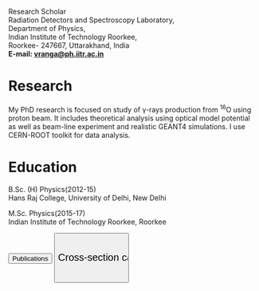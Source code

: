 Research Scholar\
Radiation Detectors and Spectroscopy Laboratory,\
Department of Physics,\
Indian Institute of Technology Roorkee,\
Roorkee- 247667, Uttarakhand, India\
**E-mail: vranga@ph.iitr.ac.in**

# Research
My PhD research is focused on study of &gamma;-rays production from <sup>16</sup>O using proton beam. It includes theoretical analysis using optical model potential as well as beam-line experiment and realistic GEANT4 simulations. I use CERN-ROOT toolkit for data analysis.

# Education
B.Sc. (H) Physics(2012-15)\
Hans Raj College, University of Delhi, New Delhi

M.Sc. Physics(2015-17)\
Indian Institute of Technology Roorkee, Roorkee


<a href="https://rangavirender.github.io/mywebsite/publications">
<input id="btn" type=button value="Publications"></a>
<a href="https://rangavirender.github.io/mywebsite/crxncal">
<input style=width:150px;height:100px;font-size:20px; type=button value="Cross-section calculator"></a>
 
